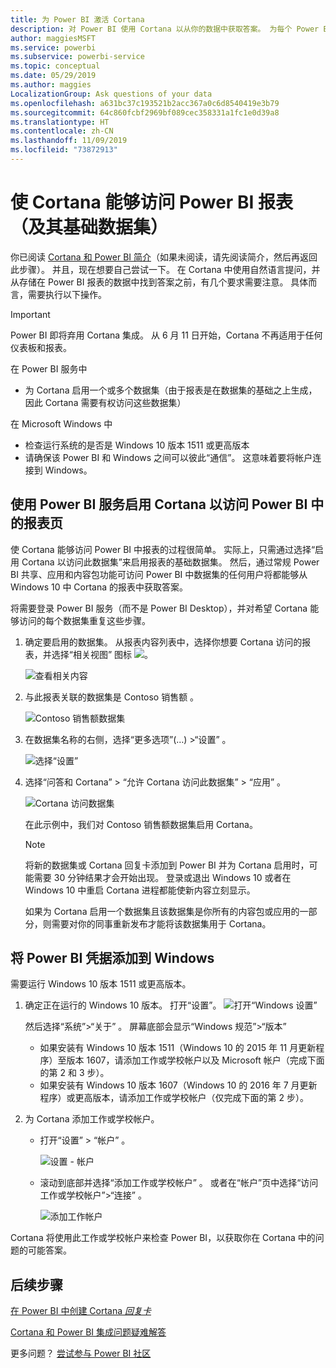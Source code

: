 ```yaml
---
title: 为 Power BI 激活 Cortana
description: 对 Power BI 使用 Cortana 以从你的数据中获取答案。 为每个 Power BI 数据集激活 Cortana，然后让 Cortana 能够从 Windows 设备访问你的数据集。
author: maggiesMSFT
ms.service: powerbi
ms.subservice: powerbi-service
ms.topic: conceptual
ms.date: 05/29/2019
ms.author: maggies
LocalizationGroup: Ask questions of your data
ms.openlocfilehash: a631bc37c193521b2acc367a0c6d8540419e3b79
ms.sourcegitcommit: 64c860fcbf2969bf089cec358331a1fc1e0d39a8
ms.translationtype: HT
ms.contentlocale: zh-CN
ms.lasthandoff: 11/09/2019
ms.locfileid: "73872913"
---
```

# <a name="enable-cortana-to-access-power-bi-reports-and-their-underlying-datasets"></a>使 Cortana 能够访问 Power BI 报表（及其基础数据集）
你已阅读 [Cortana 和 Power BI 简介](service-cortana-intro.md)（如果未阅读，请先阅读简介，然后再返回此步骤）。 并且，现在想要自己尝试一下。  在 Cortana 中使用自然语言提问，并从存储在 Power BI 报表的数据中找到答案之前，有几个要求需要注意。 具体而言，需要执行以下操作。

> [!IMPORTANT]
> Power BI 即将弃用 Cortana 集成。 从 6 月 11 日开始，Cortana 不再适用于任何仪表板和报表。

在 Power BI 服务中

* 为 Cortana 启用一个或多个数据集（由于报表是在数据集的基础之上生成，因此 Cortana 需要有权访问这些数据集）

在 Microsoft Windows 中

* 检查运行系统的是否是 Windows 10 版本 1511 或更高版本
* 请确保该 Power BI 和 Windows 之间可以彼此“通信”。 这意味着要将帐户连接到 Windows。

## <a name="use-power-bi-service-to-enable-cortana-to-access-report-pages-in-power-bi"></a>使用 Power BI 服务启用 Cortana 以访问 Power BI 中的报表页
使 Cortana 能够访问 Power BI 中报表的过程很简单。  实际上，只需通过选择“启用 Cortana 以访问此数据集”来启用报表的基础数据集。 然后，通过常规 Power BI 共享、应用和内容包功能可访问 Power BI 中数据集的任何用户将都能够从 Windows 10 中 Cortana 的报表中获取答案。

将需要登录 Power BI 服务（而不是 Power BI Desktop），并对希望 Cortana 能够访问的每个数据集重复这些步骤。

1. 确定要启用的数据集。 从报表内容列表中，选择你想要 Cortana 访问的报表，并选择“相关视图”  图标 ![](media/service-cortana-enable/power-bi-cortana-view-related-icon.png)。
   
    ![查看相关内容](media/service-cortana-enable/power-bi-view-related.png)
2. 与此报表关联的数据集是 Contoso 销售额  。
   
    ![Contoso 销售额数据集](media/service-cortana-enable/power-bi-identify-dataset.png)
3. 在数据集名称的右侧，选择“更多选项”(…) >“设置”  。  
   
    ![选择“设置”](media/service-cortana-enable/power-bi-settings-cortana.png)
4. 选择“问答和 Cortana”   > “允许 Cortana 访问此数据集”   > “应用”  。
   
   ![Cortana 访问数据集](media/service-cortana-enable/power-bi-cortana-enable-new.png)
   
   在此示例中，我们对 Contoso 销售额数据集启用 Cortana。
   
   > [!NOTE]
   > 将新的数据集或 Cortana 回复卡添加到 Power BI 并为 Cortana 启用时，可能需要 30 分钟结果才会开始出现。 登录或退出 Windows 10 或者在 Windows 10 中重启 Cortana 进程都能使新内容立刻显示。
   > 
   > 如果为 Cortana 启用一个数据集且该数据集是你所有的内容包或应用的一部分，则需要对你的同事重新发布才能将该数据集用于 Cortana。
   > 
   > 

## <a name="add-your-power-bi-credentials-to-windows"></a>将 Power BI 凭据添加到 Windows
需要运行 Windows 10 版本 1511 或更高版本。

1. 确定正在运行的 Windows 10 版本。 打开“设置”。 
    ![打开“Windows 设置”](media/service-cortana-enable/power-bi-cortana-windows.png)

    然后选择“系统”>“关于”  。 屏幕底部会显示“Windows 规范”>“版本” 

   * 如果安装有 Windows 10 版本 1511（Windows 10 的 2015 年 11 月更新程序）至版本 1607，请添加工作或学校帐户以及 Microsoft 帐户（完成下面的第 2 和 3 步）。
   * 如果安装有 Windows 10 版本 1607（Windows 10 的 2016 年 7 月更新程序）或更高版本，请添加工作或学校帐户（仅完成下面的第 2 步）。
1. 为 Cortana 添加工作或学校帐户。
   
   * 打开“设置”   > “帐户”  。
     
       ![设置 - 帐户](media/service-cortana-enable/power-bi-windows-accounts.png)
   * 滚动到底部并选择“添加工作或学校帐户”  。 或者在“帐户”页中选择“访问工作或学校帐户”>“连接”   。
     
     ![添加工作帐户](media/service-cortana-enable/power-bi-add-work-account2.png)

Cortana 将使用此工作或学校帐户来检查 Power BI，以获取你在 Cortana 中的问题的可能答案。

## <a name="next-steps"></a>后续步骤
[在 Power BI 中创建 Cortana *回复卡*](service-cortana-answer-cards.md)

[Cortana 和 Power BI 集成问题疑难解答](service-cortana-troubleshoot.md)

更多问题？ [尝试参与 Power BI 社区](https://community.powerbi.com/)

